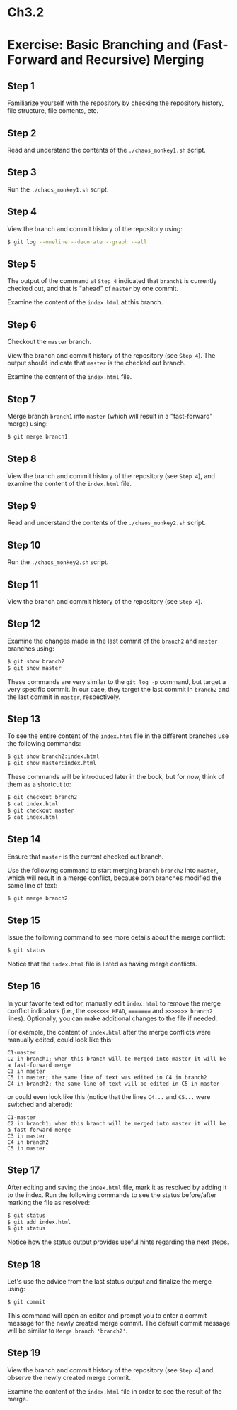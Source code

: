 # Ch3.2
# Exercise: Basic Branching and (Fast-Forward and Recursive) Merging

## Step 1
Familiarize yourself with the repository by checking the repository history, file structure, file contents, etc.

## Step 2
Read and understand the contents of the `./chaos_monkey1.sh` script.

## Step 3
Run the `./chaos_monkey1.sh` script.

## Step 4
View the branch and commit history of the repository using:
```bash
$ git log --oneline --decorate --graph --all
```

## Step 5
The output of the command at `Step 4` indicated that `branch1` is currently checked out, and that is "ahead" of `master` by one commit.

Examine the content of the `index.html` at this branch.

## Step 6
Checkout the `master` branch.

View the branch and commit history of the repository (see `Step 4`). The output should indicate that `master` is the checked out branch.

Examine the content of the `index.html` file.

## Step 7
Merge branch `branch1` into `master` (which will result in a "fast-forward" merge) using:
```bash
$ git merge branch1
```

## Step 8
View the branch and commit history of the repository (see `Step 4`), and examine the content of the `index.html` file.

## Step 9
Read and understand the contents of the `./chaos_monkey2.sh` script.

## Step 10
Run the `./chaos_monkey2.sh` script.

## Step 11
View the branch and commit history of the repository (see `Step 4`).

## Step 12
Examine the changes made in the last commit of the `branch2` and `master` branches using:
```bash
$ git show branch2
$ git show master
```
These commands are very similar to the `git log -p` command, but target a very specific commit. In our case, they target the last commit in `branch2` and the last commit in `master`, respectively.

## Step 13
To see the entire content of the `index.html` file in the different branches use the following commands:
```bash
$ git show branch2:index.html
$ git show master:index.html
```
These commands will be introduced later in the book, but for now, think of them as a shortcut to:
```bash
$ git checkout branch2
$ cat index.html
$ git checkout master
$ cat index.html
```

## Step 14
Ensure that `master` is the current checked out branch.

Use the following command to start merging branch `branch2` into `master`, which will result in a merge conflict, because both branches modified the same line of text:
```bash
$ git merge branch2
```

## Step 15
Issue the following command to see more details about the merge conflict:
```bash
$ git status
```
Notice that the `index.html` file is listed as having merge conflicts.

## Step 16
In your favorite text editor, manually edit `index.html` to remove the merge conflict indicators (i.e., the `<<<<<<< HEAD`, `=======` and `>>>>>>> branch2` lines). Optionally, you can make additional changes to the file if needed.

For example, the content of `index.html` after the merge conflicts were manually edited, could look like this:
```text
C1-master
C2 in branch1; when this branch will be merged into master it will be a fast-forward merge
C3 in master
C5 in master; the same line of text was edited in C4 in branch2
C4 in branch2; the same line of text will be edited in C5 in master
```

or could even look like this (notice that the lines `C4...` and `C5...` were switched and altered):
```text
C1-master
C2 in branch1; when this branch will be merged into master it will be a fast-forward merge
C3 in master
C4 in branch2
C5 in master
```

## Step 17
After editing and saving the `index.html` file, mark it as resolved by adding it to the index. Run the following commands to see the status before/after marking the file as resolved:
```bash
$ git status
$ git add index.html
$ git status
```
Notice how the status output provides useful hints regarding the next steps.

## Step 18
Let's use the advice from the last status output and finalize the merge using:
```bash
$ git commit
```
This command will open an editor and prompt you to enter a commit message for the newly created merge commit. The default commit message will be similar to `Merge branch 'branch2'`.

## Step 19
View the branch and commit history of the repository (see `Step 4`) and observe the newly created merge commit.

Examine the content of the `index.html` file in order to see the result of the merge.
